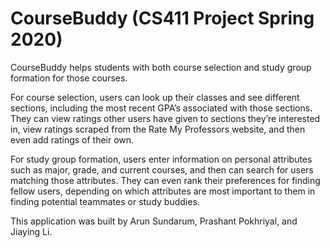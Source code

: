 # CourseBuddy (CS411 Project Spring 2020)

CourseBuddy helps students with both course selection and study group formation for those courses.

For course selection, users can look up their classes and see different sections, including the most recent GPA’s associated with those sections. 
They can view ratings other users have given to sections they’re interested in, view ratings scraped from the Rate My Professors website, and then even add ratings of their own. 

For study group formation, users enter information on personal attributes such as major, grade, and current courses, and then can search for users matching those attributes. 
They can even rank their preferences for finding fellow users, depending on which attributes are most important to them in finding potential teammates or study buddies.

This application was built by Arun Sundarum, Prashant Pokhriyal, and Jiaying Li.
